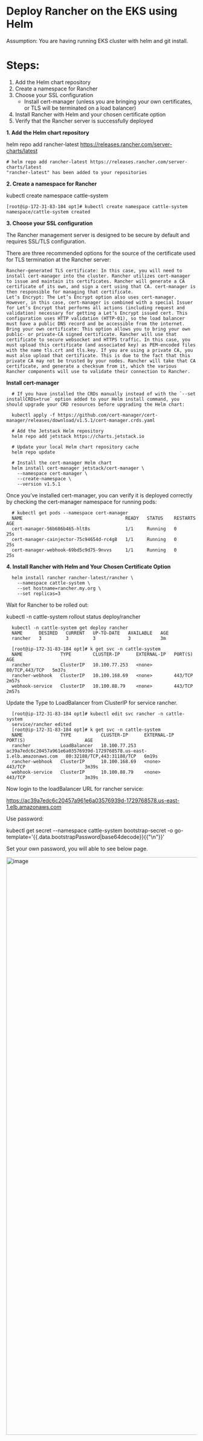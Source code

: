 # Deploy Rancher on the EKS using Helm

Assumption:
You are having running EKS cluster with helm and git install.

Steps:
=======
1. Add the Helm chart repository
2. Create a namespace for Rancher
3. Choose your SSL configuration
   - Install cert-manager (unless you are bringing your own certificates, or TLS will be terminated on a load balancer)
4. Install Rancher with Helm and your chosen certificate option
5. Verify that the Rancher server is successfully deployed


**1. Add the Helm chart repository**

helm repo add rancher-latest https://releases.rancher.com/server-charts/latest

    # helm repo add rancher-latest https://releases.rancher.com/server-charts/latest
    "rancher-latest" has been added to your repositories

**2. Create a namespace for Rancher**

kubectl create namespace cattle-system

    [root@ip-172-31-83-184 opt]# kubectl create namespace cattle-system
    namespace/cattle-system created
    
**3. Choose your SSL configuration**

The Rancher management server is designed to be secure by default and requires SSL/TLS configuration.

There are three recommended options for the source of the certificate used for TLS termination at the Rancher server:

    Rancher-generated TLS certificate: In this case, you will need to install cert-manager into the cluster. Rancher utilizes cert-manager to issue and maintain its certificates. Rancher will generate a CA certificate of its own, and sign a cert using that CA. cert-manager is then responsible for managing that certificate.
    Let’s Encrypt: The Let’s Encrypt option also uses cert-manager. However, in this case, cert-manager is combined with a special Issuer for Let’s Encrypt that performs all actions (including request and validation) necessary for getting a Let’s Encrypt issued cert. This configuration uses HTTP validation (HTTP-01), so the load balancer must have a public DNS record and be accessible from the internet.
    Bring your own certificate: This option allows you to bring your own public- or private-CA signed certificate. Rancher will use that certificate to secure websocket and HTTPS traffic. In this case, you must upload this certificate (and associated key) as PEM-encoded files with the name tls.crt and tls.key. If you are using a private CA, you must also upload that certificate. This is due to the fact that this private CA may not be trusted by your nodes. Rancher will take that CA certificate, and generate a checksum from it, which the various Rancher components will use to validate their connection to Rancher.

**Install cert-manager**

      # If you have installed the CRDs manually instead of with the `--set installCRDs=true` option added to your Helm install command, you should upgrade your CRD resources before upgrading the Helm chart:

      kubectl apply -f https://github.com/cert-manager/cert-manager/releases/download/v1.5.1/cert-manager.crds.yaml

      # Add the Jetstack Helm repository
      helm repo add jetstack https://charts.jetstack.io

      # Update your local Helm chart repository cache
      helm repo update

      # Install the cert-manager Helm chart
      helm install cert-manager jetstack/cert-manager \
        --namespace cert-manager \
        --create-namespace \
        --version v1.5.1
 

Once you’ve installed cert-manager, you can verify it is deployed correctly by checking the cert-manager namespace for running pods:
 
      # kubectl get pods --namespace cert-manager
      NAME                                      READY   STATUS    RESTARTS   AGE
      cert-manager-56b686b465-hlt8s             1/1     Running   0          25s
      cert-manager-cainjector-75c94654d-rc4g8   1/1     Running   0          25s
      cert-manager-webhook-69bd5c9d75-9nvvs     1/1     Running   0          25s

**4. Install Rancher with Helm and Your Chosen Certificate Option**

      helm install rancher rancher-latest/rancher \
        --namespace cattle-system \
        --set hostname=rancher.my.org \
        --set replicas=3
  
Wait for Rancher to be rolled out:

kubectl -n cattle-system rollout status deploy/rancher

      kubectl -n cattle-system get deploy rancher
      NAME      DESIRED   CURRENT   UP-TO-DATE   AVAILABLE   AGE
      rancher   3         3         3            3           3m
      
      [root@ip-172-31-83-184 opt]# k get svc -n cattle-system
      NAME              TYPE        CLUSTER-IP      EXTERNAL-IP   PORT(S)          AGE
      rancher           ClusterIP   10.100.77.253   <none>        80/TCP,443/TCP   5m37s
      rancher-webhook   ClusterIP   10.100.168.69   <none>        443/TCP          2m57s
      webhook-service   ClusterIP   10.100.88.79    <none>        443/TCP          2m57s
   
Update the Type to LoadBalancer from ClusterIP for service rancher.   
   
      [root@ip-172-31-83-184 opt]# kubectl edit svc rancher -n cattle-system
      service/rancher edited
      [root@ip-172-31-83-184 opt]# k get svc -n cattle-system
      NAME              TYPE           CLUSTER-IP      EXTERNAL-IP                                                               PORT(S)                      AGE
      rancher           LoadBalancer   10.100.77.253   ac39a7edc6c20457a961e6a03576939d-1729768578.us-east-1.elb.amazonaws.com   80:32188/TCP,443:31188/TCP   6m19s
      rancher-webhook   ClusterIP      10.100.168.69   <none>                                                                    443/TCP                      3m39s
      webhook-service   ClusterIP      10.100.88.79    <none>                                                                    443/TCP                      3m39s

Now login to the loadBalancer URL for rancher service:

https://ac39a7edc6c20457a961e6a03576939d-1729768578.us-east-1.elb.amazonaws.com

Use password:

kubectl get secret --namespace cattle-system bootstrap-secret -o go-template='{{.data.bootstrapPassword|base64decode}}{{"\n"}}'

Set your own password, you will able to see below page.

<img width="1524" alt="image" src="https://user-images.githubusercontent.com/68885738/188266791-fc745c6a-f2ea-4687-9135-02e23e583857.png">





